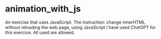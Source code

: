 # animation_with_js
 An exercise that uses JavaScript. The instruction: change innerHTML without reloading the web page, using JavaScript
 I have used ChatGPT for this exercice.
 All used are allowed.
